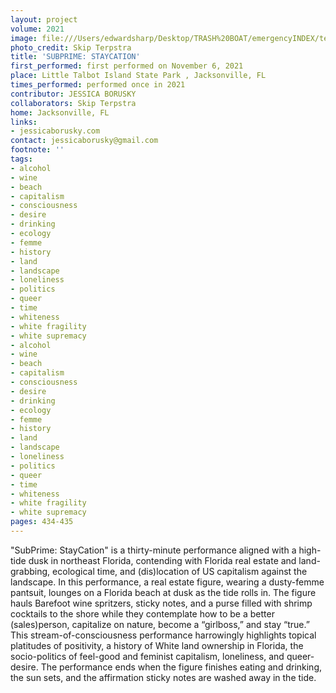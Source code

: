 ```yaml
---
layout: project
volume: 2021
image: file:///Users/edwardsharp/Desktop/TRASH%20BOAT/emergencyINDEX/ten_plus/guts/Links/1665018134822__SubPrime__StayCation--Jessica_Borusky.jpg
photo_credit: Skip Terpstra
title: 'SUBPRIME: STAYCATION'
first_performed: first performed on November 6, 2021
place: Little Talbot Island State Park , Jacksonville, FL
times_performed: performed once in 2021
contributor: JESSICA BORUSKY
collaborators: Skip Terpstra
home: Jacksonville, FL
links:
- jessicaborusky.com
contact: jessicaborusky@gmail.com
footnote: ''
tags:
- alcohol
- wine
- beach
- capitalism
- consciousness
- desire
- drinking
- ecology
- femme
- history
- land
- landscape
- loneliness
- politics
- queer
- time
- whiteness
- white fragility
- white supremacy
- alcohol
- wine
- beach
- capitalism
- consciousness
- desire
- drinking
- ecology
- femme
- history
- land
- landscape
- loneliness
- politics
- queer
- time
- whiteness
- white fragility
- white supremacy
pages: 434-435
---
```


"SubPrime: StayCation" is a thirty-minute performance aligned with a high-tide dusk in northeast Florida, contending with Florida real estate and land-grabbing, ecological time, and (dis)location of US capitalism against the landscape. In this performance, a real estate figure, wearing a dusty-femme pantsuit, lounges on a Florida beach at dusk as the tide rolls in. The figure hauls Barefoot wine spritzers, sticky notes, and a purse filled with shrimp cocktails to the shore while they contemplate how to be a better (sales)person, capitalize on nature, become a “girlboss,” and stay “true.” This stream-of-consciousness performance harrowingly highlights topical platitudes of positivity, a history of White land ownership in Florida, the socio-politics of feel-good and feminist capitalism, loneliness, and queer-desire. The performance ends when the figure finishes eating and drinking, the sun sets, and the affirmation sticky notes are washed away in the tide. 